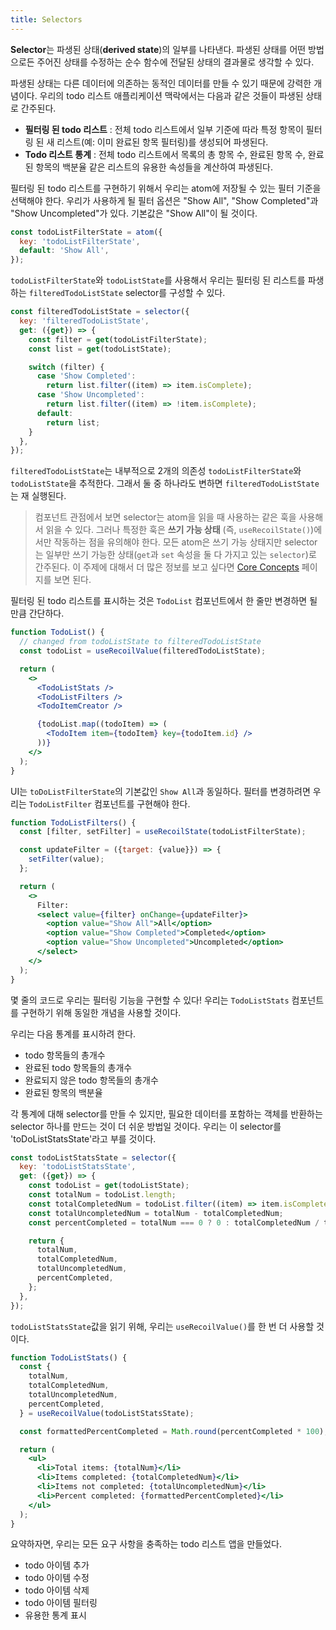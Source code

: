 ```yaml
---
title: Selectors
---
```


**Selector**는 파생된 상태(**derived state**)의 일부를 나타낸다. 파생된 상태를 어떤 방법으로든 주어진 상태를 수정하는 순수 함수에 전달된 상태의 결과물로 생각할 수 있다.

파생된 상태는 다른 데이터에 의존하는 동적인 데이터를 만들 수 있기 때문에 강력한 개념이다. 우리의 todo 리스트 애플리케이션 맥락에서는 다음과 같은 것들이 파생된 상태로 간주된다.

- **필터링 된 todo 리스트** : 전체 todo 리스트에서 일부 기준에 따라 특정 항목이 필터링 된 새 리스트(예: 이미 완료된 항목 필터링)를 생성되어 파생된다.
- **Todo 리스트 통계** : 전체 todo 리스트에서 목록의 총 항목 수, 완료된 항목 수, 완료된 항목의 백분율 같은 리스트의 유용한 속성들을 계산하여 파생된다.

필터링 된 todo 리스트를 구현하기 위해서 우리는 atom에 저장될 수 있는 필터 기준을 선택해야 한다. 우리가 사용하게 될 필터 옵션은 "Show All", "Show Completed"과 "Show Uncompleted"가 있다. 기본값은 "Show All"이 될 것이다.

```javascript
const todoListFilterState = atom({
  key: 'todoListFilterState',
  default: 'Show All',
});
```

`todoListFilterState`와 `todoListState`를 사용해서 우리는 필터링 된 리스트를 파생하는 `filteredTodoListState` selector를 구성할 수 있다.

```javascript
const filteredTodoListState = selector({
  key: 'filteredTodoListState',
  get: ({get}) => {
    const filter = get(todoListFilterState);
    const list = get(todoListState);

    switch (filter) {
      case 'Show Completed':
        return list.filter((item) => item.isComplete);
      case 'Show Uncompleted':
        return list.filter((item) => !item.isComplete);
      default:
        return list;
    }
  },
});
```

`filteredTodoListState`는 내부적으로 2개의 의존성 `todoListFilterState`와 `todoListState`을 추적한다. 그래서 둘 중 하나라도 변하면 `filteredTodoListState`는 재 실행된다.

> 컴포넌트 관점에서 보면 selector는 atom을 읽을 때 사용하는 같은 훅을 사용해서 읽을 수 있다. 그러나 특정한 훅은 **쓰기 가능 상태** (즉, `useRecoilState()`)에서만 작동하는 점을 유의해야 한다. 모든 atom은 쓰기 가능 상태지만 selector는 일부만 쓰기 가능한 상태(`get`과 `set` 속성을 둘 다 가지고 있는 `selector`)로 간주된다. 이 주제에 대해서 더 많은 정보를 보고 싶다면 [Core Concepts](/docs/introduction/core-concepts) 페이지를 보면 된다.

필터링 된 todo 리스트를 표시하는 것은 `TodoList` 컴포넌트에서 한 줄만 변경하면 될 만큼 간단하다.

```jsx
function TodoList() {
  // changed from todoListState to filteredTodoListState
  const todoList = useRecoilValue(filteredTodoListState);

  return (
    <>
      <TodoListStats />
      <TodoListFilters />
      <TodoItemCreator />

      {todoList.map((todoItem) => (
        <TodoItem item={todoItem} key={todoItem.id} />
      ))}
    </>
  );
}
```

UI는 `toDoListFilterState`의 기본값인 `Show All`과 동일하다. 필터를 변경하려면 우리는 `TodoListFilter` 컴포넌트를 구현해야 한다.

```jsx
function TodoListFilters() {
  const [filter, setFilter] = useRecoilState(todoListFilterState);

  const updateFilter = ({target: {value}}) => {
    setFilter(value);
  };

  return (
    <>
      Filter:
      <select value={filter} onChange={updateFilter}>
        <option value="Show All">All</option>
        <option value="Show Completed">Completed</option>
        <option value="Show Uncompleted">Uncompleted</option>
      </select>
    </>
  );
}
```

몇 줄의 코드로 우리는 필터링 기능을 구현할 수 있다! 우리는 `TodoListStats` 컴포넌트를 구현하기 위해 동일한 개념을 사용할 것이다.

우리는 다음 통계를 표시하려 한다.

- todo 항목들의 총개수
- 완료된 todo 항목들의 총개수
- 완료되지 않은 todo 항목들의 총개수
- 완료된 항목의 백분율

각 통계에 대해 selector를 만들 수 있지만, 필요한 데이터를 포함하는 객체를 반환하는 selector 하나를 만드는 것이 더 쉬운 방법일 것이다. 우리는 이 selector를 'toDoListStatsState'라고 부를 것이다.

```javascript
const todoListStatsState = selector({
  key: 'todoListStatsState',
  get: ({get}) => {
    const todoList = get(todoListState);
    const totalNum = todoList.length;
    const totalCompletedNum = todoList.filter((item) => item.isComplete).length;
    const totalUncompletedNum = totalNum - totalCompletedNum;
    const percentCompleted = totalNum === 0 ? 0 : totalCompletedNum / totalNum;

    return {
      totalNum,
      totalCompletedNum,
      totalUncompletedNum,
      percentCompleted,
    };
  },
});
```

`todoListStatsState`값을 읽기 위해, 우리는 `useRecoilValue()`를 한 번 더 사용할 것이다.

```jsx
function TodoListStats() {
  const {
    totalNum,
    totalCompletedNum,
    totalUncompletedNum,
    percentCompleted,
  } = useRecoilValue(todoListStatsState);

  const formattedPercentCompleted = Math.round(percentCompleted * 100);

  return (
    <ul>
      <li>Total items: {totalNum}</li>
      <li>Items completed: {totalCompletedNum}</li>
      <li>Items not completed: {totalUncompletedNum}</li>
      <li>Percent completed: {formattedPercentCompleted}</li>
    </ul>
  );
}
```

요약하자면, 우리는 모든 요구 사항을 충족하는 todo 리스트 앱을 만들었다.

- todo 아이템 추가
- todo 아이템 수정
- todo 아이템 삭제
- todo 아이템 필터링
- 유용한 통계 표시

